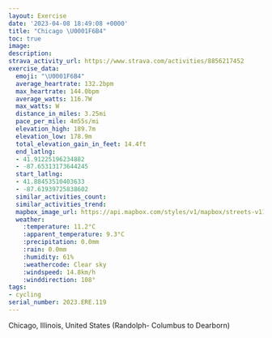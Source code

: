 ```yaml
---
layout: Exercise
date: '2023-04-08 18:49:08 +0000'
title: "Chicago \U0001F6B4"
toc: true
image:
description:
strava_activity_url: https://www.strava.com/activities/8856217452
exercise_data:
  emoji: "\U0001F6B4"
  average_heartrate: 132.2bpm
  max_heartrate: 144.0bpm
  average_watts: 116.7W
  max_watts: W
  distance_in_miles: 3.25mi
  pace_per_mile: 4m55s/mi
  elevation_high: 189.7m
  elevation_low: 178.9m
  total_elevation_gain_in_feet: 14.4ft
  end_latlng:
  - 41.91225196234882
  - -87.65313173644245
  start_latlng:
  - 41.88453510403633
  - -87.61939725838602
  similar_activities_count:
  similar_activities_trend:
  mapbox_image_url: https://api.mapbox.com/styles/v1/mapbox/streets-v11/static/path-5+787af2-1.0(gqs~FzwxuOBtIExEDlEBdKBrBAx%40Eb%40KPIDm%40LqCDwA%3F%7BBD%5BBQFMPEXC%7CDGPKFc%40BwB%40_E%3Fg%40BOJIRI%60%40CfABfEHxF%3FpDIlAERILMHODq%40F_K%40cHHkD%40u%40DgE%3F_BFeAHyGAyADaAAcGNQBODKLAHEbFCRCFGB%7DPViACoBNUHIHEJAPDlBEnAAxCGj%40Sh%40k%40~%40%7BG%60K_S~ZsArBg%40%60AgBbCmAtBoAhB_%40%60%40gArByA~BSd%40APLp%40Bl%40),pin-s-s+e5b22e(-87.62254,41.88452),pin-s-f+89ae00(-87.65144000000001,41.911770000000026)/auto/800x800?access_token=pk.eyJ1Ijoiam9zaGJlY2ttYW4iLCJhIjoiY205eWR2aDd1MWZ6djJrbXc4a3M0bWZleiJ9.XiG9OWkNcZk2QzjJbxLB4A
  weather:
    :temperature: 11.2°C
    :apparent_temperature: 9.3°C
    :precipitation: 0.0mm
    :rain: 0.0mm
    :humidity: 61%
    :weathercode: Clear sky
    :windspeed: 14.8km/h
    :winddirection: 108°
tags:
- cycling
serial_number: 2023.ERE.119
---
```

Chicago, Illinois, United States (Randolph- Columbus to Dearborn)
